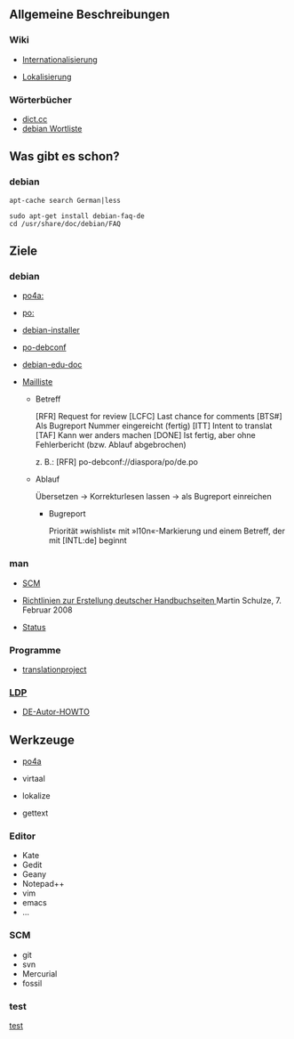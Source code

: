 ## Allgemeine Beschreibungen

### Wiki

* [Internationalisierung](https://de.wikipedia.org/wiki/Internationalisierung_(Softwareentwicklung))

* [Lokalisierung](https://de.wikipedia.org/wiki/Lokalisierung_(Softwareentwicklung))

### Wörterbücher

* [dict.cc](https://dict.cc)
* [debian Wortliste](https://wiki.debian.org/Wortliste)

## Was gibt es schon?

### debian

	apt-cache search German|less

	sudo apt-get install debian-faq-de
	cd /usr/share/doc/debian/FAQ

## Ziele

### debian

* [po4a:](https://www.debian.org/international/l10n/po4a/de)

* [po:](https://www.debian.org/international/l10n/po/de#i18n)

* [debian-installer](https://hosted.weblate.org/projects/debian-installer/)

* [po-debconf](https://www.debian.org/international/l10n/po-debconf/de)

* [debian-edu-doc](http://maintainer.skolelinux.org/debian-edu-doc/de/debian-edu-jessie-manual.html#Translations--HowTo_translate_this_document)

* [Mailliste](https://lists.debian.org/debian-l10n-german/)

  * Betreff

	  [RFR] Request for review
	  [LCFC] Last chance for comments
	  [BTS#<Nummer>] Als Bugreport Nummer eingereicht (fertig)
	  [ITT] Intent to translat
	  [TAF] Kann wer anders machen
	  [DONE] Ist fertig, aber ohne Fehlerbericht (bzw. Ablauf abgebrochen)

	  z. B.: [RFR] po-debconf://diaspora/po/de.po

  * Ablauf

	  Übersetzen -> Korrekturlesen lassen -> als Bugreport einreichen
   
    * Bugreport

	  Priorität »wishlist« 
	  mit »l10n«-Markierung und einem 
	  Betreff, der mit [INTL:de] beginnt

### man

* [SCM](https://alioth.debian.org/scm/?group_id=100531)

* [Richtlinien zur Erstellung deutscher Handbuchseiten ](http://www.infodrom.org/projects/manpages-de/richtlinien.pdf)
Martin Schulze, 7. Februar 2008

* [Status](http://manpages-de.alioth.debian.org/)

### Programme

* [translationproject](http://translationproject.org/team/de.html)

### [LDP](http://www.tldp.org/links/nenglish.html#german)

* [DE-Autor-HOWTO](http://www.linuxhaven.de/dlhp/HOWTO/DE-Autor-HOWTO.html)

## Werkzeuge

* [po4a](http://po4a.alioth.debian.org/)

* virtaal
* lokalize 

* gettext

### Editor

* Kate
* Gedit
* Geany
* Notepad++
* vim
* emacs
* ...

### SCM

* git
* svn
* Mercurial
* fossil

### test

[test](test.md)
